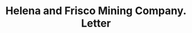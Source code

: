 ---
doi: 10.7916/D8ST91SK
date_other: '1890'
date_other_textual: 1890-1899
form: correspondence
genre:
- Letters (correspondence)
name:
- Helena and Frisco Mining Company
object_in_context_url: https://biggert.cul.columbia.edu/items/view/ave_biggert_00145
subject_hierarchical_geographic:
- Gem, Idaho, United States
subject_name:
- Helena and Frisco Mining Company
title: Helena and Frisco Mining Company. Letter
sort_title: Helena and Frisco Mining Company. Letter
call_number: ave_biggert_00145
coordinates:
- 47.51361111111111,-115.85472222222222
pid: ave_biggert_00145
identifiers: ave_biggert_00145
thumbnail: https://derivativo-2.library.columbia.edu/iiif/2/ldpd:342980/full/!256,256/0/native.jpg
permalink: /biggert/ave_biggert_00145/
layout: iiif-image-page
---